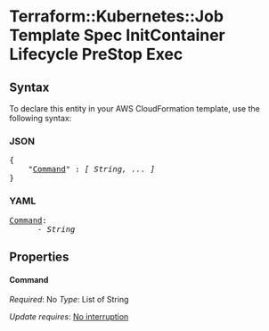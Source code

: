 # Terraform::Kubernetes::Job Template Spec InitContainer Lifecycle PreStop Exec

## Syntax

To declare this entity in your AWS CloudFormation template, use the following syntax:

### JSON

<pre>
{
    "<a href="#command" title="Command">Command</a>" : <i>[ String, ... ]</i>
}
</pre>

### YAML

<pre>
<a href="#command" title="Command">Command</a>: <i>
      - String</i>
</pre>

## Properties

#### Command

_Required_: No
_Type_: List of String

_Update requires_: [No interruption](https://docs.aws.amazon.com/AWSCloudFormation/latest/UserGuide/using-cfn-updating-stacks-update-behaviors.html#update-no-interrupt)

